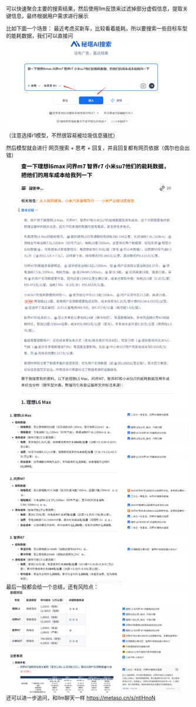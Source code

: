 可以快速聚合主要的搜索结果，然后使用llm反馈来过滤掉部分虚假信息，提取关键信息，最终根据用户需求进行展示

比如下面一个场景：
最近考虑买新车，比较看着能耗，所以要搜索一些目标车型的能耗数据，我们可以直接问
![](../file/Pasted%20image%2020250612173830.png)
（注意选择r1模型，不然很容易被垃圾信息骚扰）

然后模型就会进行 网页搜索 + 思考 + 回复，并且回复都有网页依据（偶尔也会出错）
![](../file/Pasted%20image%2020250612174022.png)
![](../file/Pasted%20image%2020250612174143.png)
最后一般都会给一个总结，还有风险点：
![](../file/Pasted%20image%2020250612174250.png)
还可以进一步追问，和llm聊天一样 https://metaso.cn/s/ntlHnoN
